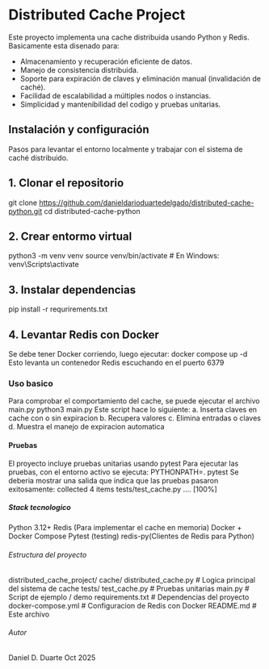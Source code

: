 # Distributed Cache Project
Este proyecto implementa una cache distribuida usando Python y Redis. Basicamente esta disenado para:
- Almacenamiento y recuperación eficiente de datos.
- Manejo de consistencia distribuida.
- Soporte para expiración de claves y eliminación manual (invalidación de caché).
- Facilidad de escalabilidad a múltiples nodos o instancias.
- Simplicidad y mantenibilidad del codigo y pruebas unitarias.

## Instalación y configuración
Pasos para levantar el entorno localmente y trabajar con el sistema de caché distribuido.
## 1. Clonar el repositorio
git clone https://github.com/danieldarioduartedelgado/distributed-cache-python.git
cd distributed-cache-python
## 2. Crear entormo virtual
python3 -m venv venv
source venv/bin/activate  # En Windows: venv\Scripts\activate
## 3. Instalar dependencias
pip install -r requrirements.txt
## 4. Levantar Redis con Docker
Se debe tener Docker corriendo, luego ejecutar:
docker compose up -d 
Esto levanta un contenedor Redis escuchando en el puerto 6379

### Uso basico
Para comprobar el comportamiento del cache, se puede ejecutar el archivo main.py
python3 main.py
Este script hace lo siguiente:
a. Inserta claves en cache con o sin expiracion
b. Recupera valores
c. Elimina entradas o claves
d. Muestra el manejo de expiracion automatica

#### Pruebas
El proyecto incluye pruebas unitarias usando pytest
Para ejecutar las pruebas, con el entorno activo se ejecuta:
PYTHONPATH=. pytest
Se deberia mostrar una salida que indica que las pruebas pasaron exitosamente:
collected 4 items
tests/test_cache.py ....      [100%]

##### Stack tecnologico
Python 3.12+
Redis (Para implementar el cache en memoria)
Docker + Docker Compose
Pytest (testing)
redis-py(Clientes de Redis para Python)

###### Estructura del proyecto
distributed_cache_project/
    cache/
       distributed_cache.py    # Logica principal del sistema de cache
    tests/
        test_cache.py           # Pruebas unitarias
    main.py                     # Script de ejemplo / demo
    requirements.txt            # Dependencias del proyecto
    docker-compose.yml          # Configuracion de Redis con Docker
    README.md                   # Este archivo

###### Autor
Daniel D. Duarte
Oct 2025
